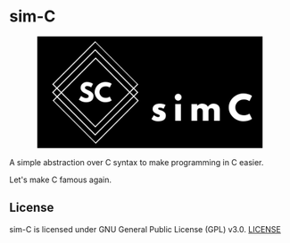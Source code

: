 # sim-C

<p align="center">
  <img src="./logo.png" height="200">
</p>

A simple abstraction over C syntax to make programming in C easier.

Let's make C famous again.

## License

sim-C is licensed under GNU General Public License (GPL) v3.0. [LICENSE](./LICENSE)
